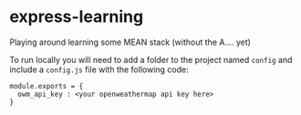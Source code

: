 # express-learning
Playing around learning some MEAN stack (without the A.... yet)

To run locally you will need to add a folder to the project named `config` and include a `config.js` file with the following code:

```
module.exports = {
  owm_api_key : <your openweathermap api key here>
}
```
